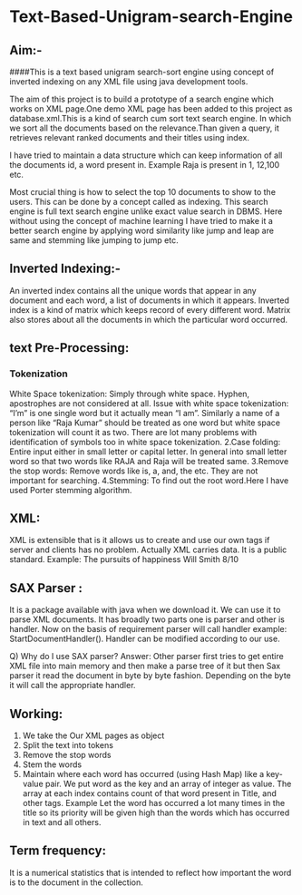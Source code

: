 # Text-Based-Unigram-search-Engine
## Aim:-
####This is a text based unigram search-sort engine using concept of inverted indexing on any XML file using java development tools.

The aim of this project is to build a prototype of a search engine which works on XML page.One demo XML page has been added to this project as database.xml.This is a kind of search cum sort text search engine. In which we sort all the documents based on the relevance.Than given a query, it retrieves relevant ranked documents and their titles using index.

I have tried to maintain a data structure which can keep information of all the documents id, a word present in. Example Raja is present in 1, 12,100 etc.

Most crucial thing is how to select the top 10 documents to show to the users. This can be done by a concept called as indexing. This search engine is full text search engine unlike exact value search in DBMS. Here without using the concept of machine learning I have tried to make it a better search engine by applying word similarity like jump and leap are same and stemming like jumping to jump etc.

## Inverted Indexing:-
An inverted index contains all the unique words that appear in any document and each word, a list of documents in which it appears. Inverted index is a kind of matrix which keeps record of every different word. Matrix also stores about all the documents in which the particular word occurred.

## text Pre-Processing:
### Tokenization
White Space tokenization: Simply through white space. Hyphen, apostrophes are not considered at all.
Issue with white space tokenization: “I’m” is one single word but it actually mean “I am”. Similarly a name of a person like “Raja Kumar” should be treated as one word but white space tokenization will count it as two. There are lot many problems with identification of symbols too in white space tokenization. 2.Case folding: Entire input either in small letter or capital letter. In general into small letter word so that two words like RAJA and Raja will be treated same. 3.Remove the stop words: Remove words like is, a, and, the etc. They are not important for searching. 4.Stemming: To find out the root word.Here I have used Porter stemming algorithm.
## XML:
XML is extensible that is it allows us to create and use our own tags if server and clients has no problem. Actually XML carries data. It is a public standard. Example:
The pursuits of happiness
Will Smith
8/10

## SAX Parser :
It is a package available with java when we download it. We can use it to parse XML documents. It has broadly two parts one is parser and other is handler. Now on the basis of requirement parser will call handler example: StartDocumentHandler(). Handler can be modified according to our use.

Q) Why do I use SAX parser? Answer: Other parser first tries to get entire XML file into main memory and then make a parse tree of it but then Sax parser it read the document in byte by byte fashion. Depending on the byte it will call the appropriate handler.

## Working:
1. We take the Our XML pages as object
2. Split the text into tokens
3. Remove the stop words
4. Stem the words
5. Maintain where each word has occurred (using Hash Map) like a key-value pair. We put word as the key and an array of integer as value. The array at each index contains count of that word present in Title, and other tags. Example Let the word has occurred a lot many times in the title so its priority will be given high than the words which has occurred in text and all others.
## Term frequency:
It is a numerical statistics that is intended to reflect how important the word is to the document in the collection.
